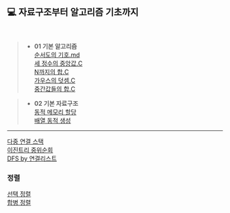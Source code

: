 ## 💻 자료구조부터 알고리즘 기초까지

<br>

>- **01 기본 알고리즘** <br>
[순서도의 기호.md](https://github.com/waeandway/algorithms-and-data-structures/blob/master/Chapter/01%20Basic%20Algorithm/flowchart.md) <br>
[세 정수의 중앙값.C](https://github.com/waeandway/algorithms-and-data-structures/blob/master/Chapter/01%20Basic%20Algorithm/Middle.C) <br>
[N까지의 합.C](https://github.com/waeandway/algorithms-and-data-structures/blob/master/Chapter/01%20Basic%20Algorithm/Nsum.C) <br>
[가우스의 덧셈.C](https://github.com/waeandway/algorithms-and-data-structures/blob/master/Chapter/01%20Basic%20Algorithm/Gaussian.C) <br>
[중간값들의 합.C](https://github.com/waeandway/algorithms-and-data-structures/blob/master/Chapter/01%20Basic%20Algorithm/sumof.C) <br>

>- **02 기본 자료구조** <br>
[동적 메모리 할당](https://github.com/waeandway/algorithms-and-data-structures/blob/master/Chapter/02%20Basic%20DataStructures/Dynamic.C) <br>
[배열 동적 생성](https://github.com/waeandway/algorithms-and-data-structures/blob/master/Chapter/02%20Basic%20DataStructures/DynamicArr.C) <br>

---
[다중 연결 스택](https://github.com/waeandway/algorithms-and-data-structures/blob/master/data-structures/MultiLinkedStack.c) <br>
[이진트리 중위순회](https://github.com/waeandway/algorithms-and-data-structures/blob/master/data-structures/inorder.c) <br>
[DFS by 연결리스트](https://github.com/waeandway/algorithms-and-data-structures/blob/master/data-structures/DFS_List.c) <br>
### 정렬 
[선택 정렬](https://github.com/waeandway/algorithms-and-data-structures/blob/master/data-structures/sort_selection.c) <br>
[합병 정렬](https://github.com/waeandway/algorithms-and-data-structures/blob/master/data-structures/sort_merge.c) <br>
